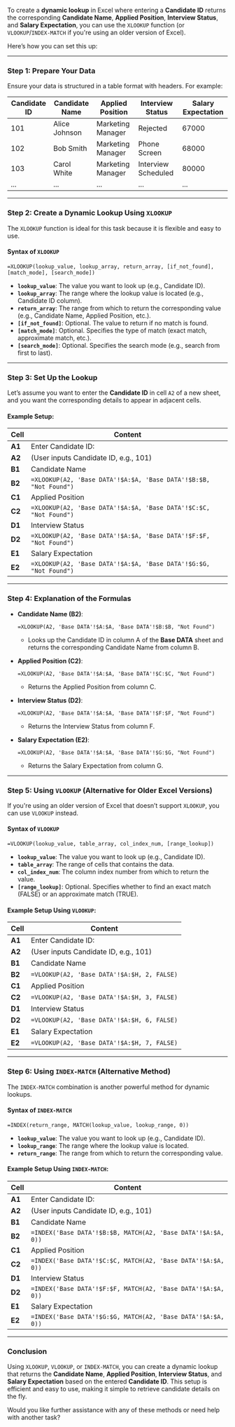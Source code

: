 To create a **dynamic lookup** in Excel where entering a **Candidate ID** returns the corresponding **Candidate Name**, **Applied Position**, **Interview Status**, and **Salary Expectation**, you can use the `XLOOKUP` function (or `VLOOKUP`/`INDEX-MATCH` if you're using an older version of Excel).

Here’s how you can set this up:

---

### **Step 1: Prepare Your Data**
Ensure your data is structured in a table format with headers. For example:



| Candidate ID | Candidate Name | Applied Position   | Interview Status | Salary Expectation |
|--------------|-----------------|--------------------|------------------|--------------------|
| 101          | Alice Johnson  | Marketing Manager  | Rejected         | 67000              |
| 102          | Bob Smith       | Marketing Manager  | Phone Screen     | 68000              |
| 103          | Carol White     | Marketing Manager  | Interview Scheduled | 80000           |
| ...          | ...             | ...                | ...              | ...                |

---

### **Step 2: Create a Dynamic Lookup Using `XLOOKUP`**
The `XLOOKUP` function is ideal for this task because it is flexible and easy to use.

#### **Syntax of `XLOOKUP`**
```excel
=XLOOKUP(lookup_value, lookup_array, return_array, [if_not_found], [match_mode], [search_mode])
```

- **`lookup_value`**: The value you want to look up (e.g., Candidate ID).
- **`lookup_array`**: The range where the lookup value is located (e.g., Candidate ID column).
- **`return_array`**: The range from which to return the corresponding value (e.g., Candidate Name, Applied Position, etc.).
- **`[if_not_found]`**: Optional. The value to return if no match is found.
- **`[match_mode]`**: Optional. Specifies the type of match (exact match, approximate match, etc.).
- **`[search_mode]`**: Optional. Specifies the search mode (e.g., search from first to last).

---

### **Step 3: Set Up the Lookup**
Let’s assume you want to enter the **Candidate ID** in cell `A2` of a new sheet, and you want the corresponding details to appear in adjacent cells.

#### **Example Setup:**

| Cell       | Content                                                                 |
|------------|-------------------------------------------------------------------------|
| **A1**     | Enter Candidate ID:                                                     |
| **A2**     | (User inputs Candidate ID, e.g., 101)                                   |
| **B1**     | Candidate Name                                                          |
| **B2**     | `=XLOOKUP(A2, 'Base DATA'!$A:$A, 'Base DATA'!$B:$B, "Not Found")`        |
| **C1**     | Applied Position                                                       |
| **C2**     | `=XLOOKUP(A2, 'Base DATA'!$A:$A, 'Base DATA'!$C:$C, "Not Found")`        |
| **D1**     | Interview Status                                                       |
| **D2**     | `=XLOOKUP(A2, 'Base DATA'!$A:$A, 'Base DATA'!$F:$F, "Not Found")`        |
| **E1**     | Salary Expectation                                                     |
| **E2**     | `=XLOOKUP(A2, 'Base DATA'!$A:$A, 'Base DATA'!$G:$G, "Not Found")`        |

---

### **Step 4: Explanation of the Formulas**
- **Candidate Name (B2)**:
  ```excel
  =XLOOKUP(A2, 'Base DATA'!$A:$A, 'Base DATA'!$B:$B, "Not Found")
  ```
  - Looks up the Candidate ID in column A of the **Base DATA** sheet and returns the corresponding Candidate Name from column B.

- **Applied Position (C2)**:
  ```excel
  =XLOOKUP(A2, 'Base DATA'!$A:$A, 'Base DATA'!$C:$C, "Not Found")
  ```
  - Returns the Applied Position from column C.

- **Interview Status (D2)**:
  ```excel
  =XLOOKUP(A2, 'Base DATA'!$A:$A, 'Base DATA'!$F:$F, "Not Found")
  ```
  - Returns the Interview Status from column F.

- **Salary Expectation (E2)**:
  ```excel
  =XLOOKUP(A2, 'Base DATA'!$A:$A, 'Base DATA'!$G:$G, "Not Found")
  ```
  - Returns the Salary Expectation from column G.

---

### **Step 5: Using `VLOOKUP` (Alternative for Older Excel Versions)**
If you're using an older version of Excel that doesn’t support `XLOOKUP`, you can use `VLOOKUP` instead.

#### **Syntax of `VLOOKUP`**
```excel
=VLOOKUP(lookup_value, table_array, col_index_num, [range_lookup])
```

- **`lookup_value`**: The value you want to look up (e.g., Candidate ID).
- **`table_array`**: The range of cells that contains the data.
- **`col_index_num`**: The column index number from which to return the value.
- **`[range_lookup]`**: Optional. Specifies whether to find an exact match (FALSE) or an approximate match (TRUE).

#### **Example Setup Using `VLOOKUP`:**

| Cell       | Content                                                                 |
|------------|-------------------------------------------------------------------------|
| **A1**     | Enter Candidate ID:                                                     |
| **A2**     | (User inputs Candidate ID, e.g., 101)                                   |
| **B1**     | Candidate Name                                                          |
| **B2**     | `=VLOOKUP(A2, 'Base DATA'!$A:$H, 2, FALSE)`                              |
| **C1**     | Applied Position                                                       |
| **C2**     | `=VLOOKUP(A2, 'Base DATA'!$A:$H, 3, FALSE)`                              |
| **D1**     | Interview Status                                                       |
| **D2**     | `=VLOOKUP(A2, 'Base DATA'!$A:$H, 6, FALSE)`                              |
| **E1**     | Salary Expectation                                                     |
| **E2**     | `=VLOOKUP(A2, 'Base DATA'!$A:$H, 7, FALSE)`                              |

---

### **Step 6: Using `INDEX-MATCH` (Alternative Method)**
The `INDEX-MATCH` combination is another powerful method for dynamic lookups.

#### **Syntax of `INDEX-MATCH`**
```excel
=INDEX(return_range, MATCH(lookup_value, lookup_range, 0))
```

- **`lookup_value`**: The value you want to look up (e.g., Candidate ID).
- **`lookup_range`**: The range where the lookup value is located.
- **`return_range`**: The range from which to return the corresponding value.

#### **Example Setup Using `INDEX-MATCH`:**

| Cell       | Content                                                                 |
|------------|-------------------------------------------------------------------------|
| **A1**     | Enter Candidate ID:                                                     |
| **A2**     | (User inputs Candidate ID, e.g., 101)                                   |
| **B1**     | Candidate Name                                                          |
| **B2**     | `=INDEX('Base DATA'!$B:$B, MATCH(A2, 'Base DATA'!$A:$A, 0))`            |
| **C1**     | Applied Position                                                       |
| **C2**     | `=INDEX('Base DATA'!$C:$C, MATCH(A2, 'Base DATA'!$A:$A, 0))`            |
| **D1**     | Interview Status                                                       |
| **D2**     | `=INDEX('Base DATA'!$F:$F, MATCH(A2, 'Base DATA'!$A:$A, 0))`            |
| **E1**     | Salary Expectation                                                     |
| **E2**     | `=INDEX('Base DATA'!$G:$G, MATCH(A2, 'Base DATA'!$A:$A, 0))`            |

---

### **Conclusion**
Using `XLOOKUP`, `VLOOKUP`, or `INDEX-MATCH`, you can create a dynamic lookup that returns the **Candidate Name**, **Applied Position**, **Interview Status**, and **Salary Expectation** based on the entered **Candidate ID**. This setup is efficient and easy to use, making it simple to retrieve candidate details on the fly.

Would you like further assistance with any of these methods or need help with another task?
